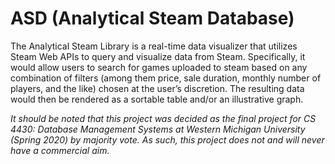 # ASD (Analytical Steam Database)

The Analytical Steam Library is a real-time data visualizer that utilizes Steam Web APIs to query and visualize data from Steam. Specifically, it would allow users to search for games uploaded to steam based on any combination of filters (among them price, sale duration, monthly number of players, and the like) chosen at the user’s discretion. The resulting data would then be rendered as a sortable table and/or an illustrative graph.

_It should be noted that this project was decided as the final project for CS 4430: Database Management Systems at Western Michigan University (Spring 2020) by majority vote. As such, this project does not and will never have a commercial aim._
